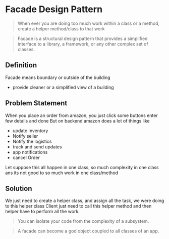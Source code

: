 # Facade Design Pattern
> When ever you are doing too much work within a class or a method, create a helper method/class to that work

> Facade is a structural design pattern that provides a simplified interface to a library, a framework, or any other complex set of classes.


## Definition
Facade means boundary or outside of the building
- provide cleaner or a simplified view of a building







## Problem Statement
When you place an order from amazon, you just click some buttons enter few details and done
But on backend amazon does a lot of things like
- update Inventory
- Notify seller
- Notify the logistics
- track and send updates
- app notifications
- cancel Order


Let suppose this all happen in one class, so much complexity in one class ans its not good to so much work in one class/method


## Solution

We just need to create a helper class, and assign all the task, we were doing to this helper class
Client just need to call this helper method and then helper have to perform all the work.


>You can isolate your code from the complexity of a subsystem.

> A facade can become a god object coupled to all classes of an app.